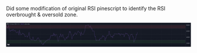 Did some modification of original RSI pinescript to identify the RSI overbrought & oversold zone.

![RSI image sample](img.png)